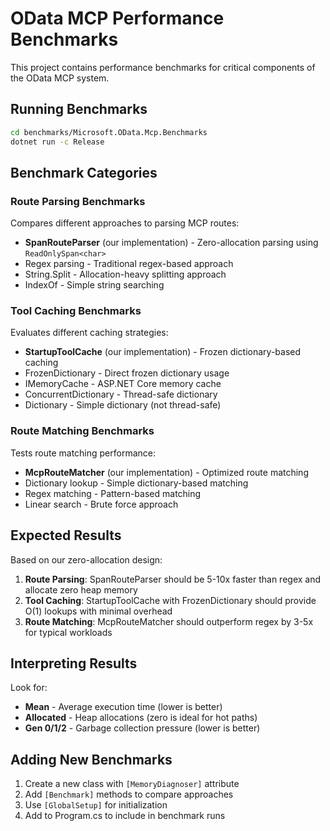 # OData MCP Performance Benchmarks

This project contains performance benchmarks for critical components of the OData MCP system.

## Running Benchmarks

```bash
cd benchmarks/Microsoft.OData.Mcp.Benchmarks
dotnet run -c Release
```

## Benchmark Categories

### Route Parsing Benchmarks
Compares different approaches to parsing MCP routes:
- **SpanRouteParser** (our implementation) - Zero-allocation parsing using `ReadOnlySpan<char>`
- Regex parsing - Traditional regex-based approach
- String.Split - Allocation-heavy splitting approach
- IndexOf - Simple string searching

### Tool Caching Benchmarks
Evaluates different caching strategies:
- **StartupToolCache** (our implementation) - Frozen dictionary-based caching
- FrozenDictionary - Direct frozen dictionary usage
- IMemoryCache - ASP.NET Core memory cache
- ConcurrentDictionary - Thread-safe dictionary
- Dictionary - Simple dictionary (not thread-safe)

### Route Matching Benchmarks
Tests route matching performance:
- **McpRouteMatcher** (our implementation) - Optimized route matching
- Dictionary lookup - Simple dictionary-based matching
- Regex matching - Pattern-based matching
- Linear search - Brute force approach

## Expected Results

Based on our zero-allocation design:

1. **Route Parsing**: SpanRouteParser should be 5-10x faster than regex and allocate zero heap memory
2. **Tool Caching**: StartupToolCache with FrozenDictionary should provide O(1) lookups with minimal overhead
3. **Route Matching**: McpRouteMatcher should outperform regex by 3-5x for typical workloads

## Interpreting Results

Look for:
- **Mean** - Average execution time (lower is better)
- **Allocated** - Heap allocations (zero is ideal for hot paths)
- **Gen 0/1/2** - Garbage collection pressure (lower is better)

## Adding New Benchmarks

1. Create a new class with `[MemoryDiagnoser]` attribute
2. Add `[Benchmark]` methods to compare approaches
3. Use `[GlobalSetup]` for initialization
4. Add to Program.cs to include in benchmark runs